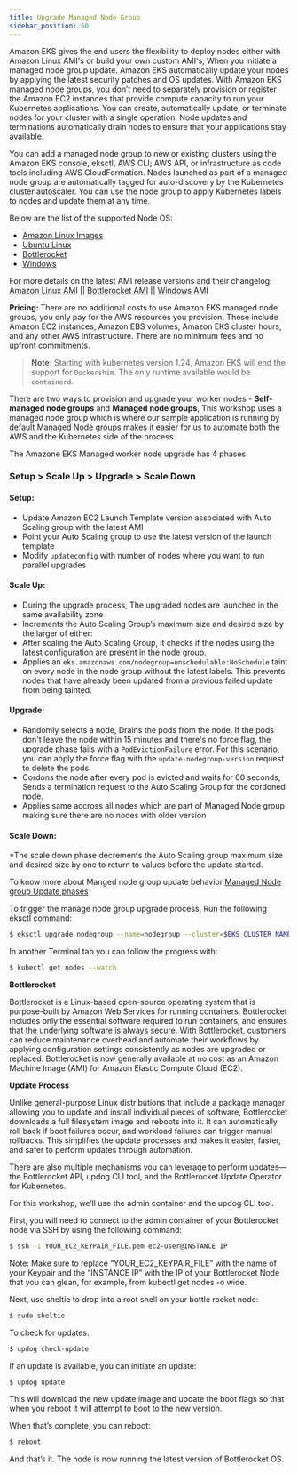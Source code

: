 ```yaml
---
title: Upgrade Managed Node Group
sidebar_position: 60
---
```


Amazon EKS gives the end users the flexibility to deploy nodes either with Amazon Linux AMI's or build your own custom AMI's, When you initiate a managed node group update. Amazon EKS automatically update your nodes by applying the latest security patches and OS updates. 
With Amazon EKS managed node groups, you don’t need to separately provision or register the Amazon EC2 instances that provide compute capacity to run your Kubernetes applications. You can create, automatically update, or terminate nodes for your cluster with a single operation. Node updates and terminations automatically drain nodes to ensure that your applications stay available.

<p> You can add a managed node group to new or existing clusters using the Amazon EKS console, eksctl, AWS CLI; AWS API, or infrastructure as code tools including AWS CloudFormation. Nodes launched as part of a managed node group are automatically tagged for auto-discovery by the Kubernetes cluster autoscaler. You can use the node group to apply Kubernetes labels to nodes and update them at any time.</p>

Below are the list of the supported Node OS:

* [Amazon Linux Images](https://docs.aws.amazon.com/AWSEC2/latest/UserGuide/AMIs.html)
* [Ubuntu Linux](https://docs.aws.amazon.com/eks/latest/userguide/eks-partner-amis.html) 
* [Bottlerocket](https://docs.aws.amazon.com/eks/latest/userguide/eks-optimized-ami-bottlerocket.html)
* [Windows](https://docs.aws.amazon.com/eks/latest/userguide/eks-optimized-windows-ami.html)


For more details on the latest AMI release versions and their changelog: [Amazon Linux AMI](https://github.com/awslabs/amazon-eks-ami/blob/master/CHANGELOG.md) || [Bottlerocket AMI](https://docs.aws.amazon.com/eks/latest/userguide/eks-optimized-ami-bottlerocket.html) || [Windows AMI](https://docs.aws.amazon.com/eks/latest/userguide/eks-ami-versions-windows.html)


<strong> Pricing: </strong> There are no additional costs to use Amazon EKS managed node groups, you only pay for the AWS resources you provision. These include Amazon EC2 instances, Amazon EBS volumes, Amazon EKS cluster hours, and any other AWS infrastructure. There are no minimum fees and no upfront commitments.
<p> </p>
<blockquote><strong>Note:</strong> Starting with kubernetes version 1.24, Amazon EKS will end the support for <code>Dockershim</code>. The only runtime available would be
<code>containerd</code>.</blockquote>

<p> </p>



There are two ways to provision and upgrade your worker nodes - <strong>Self-managed node groups</strong> and <strong>Managed node groups</strong>, This workshop uses a managed node group which is where our sample application is running by default Managed Node groups makes it easier for us to automate both the AWS and the Kubernetes side of the process.
<p> </p>
The Amazone EKS Managed worker node upgrade has 4 phases. 
<p> </p>
<h3>Setup  >  Scale Up  > Upgrade > Scale Down</h3> 
<p> </p>
<h4>Setup:</h4>

* Update Amazon EC2 Launch Template version associated with Auto Scaling group with the latest AMI
* Point your Auto Scaling group to use the latest version of the launch template
* Modify <code>updateconfig</code> with number of nodes where you want to run parallel upgrades

<h4>Scale Up:</h4>

* During the upgrade process, The upgraded nodes are launched in the same availability zone
* Increments the Auto Scaling Group’s maximum size and desired size by the larger of either:
* After scaling the Auto Scaling Group, it checks if the nodes using the latest configuration are present in the node group. 
* Applies an <code>eks.amazonaws.com/nodegroup=unschedulable:NoSchedule</code> taint on every node in the node group without the latest labels. This prevents nodes that have already been updated from a previous failed update from being tainted.

<h4>Upgrade:</h4>

* Randomly selects a node, Drains the pods from the node. If the pods don't leave the node within 15 minutes and there's no force flag, the upgrade phase fails with a <code>PodEvictionFailure</code> error. For this scenario, you can apply the force flag with the <code>update-nodegroup-version</code> request to delete the pods.
* Cordons the node after every pod is evicted and waits for 60 seconds, Sends a termination request to the Auto Scaling Group for the cordoned node.
* Applies same accross all nodes which are part of Managed Node group making sure there are no nodes with older version

<h4>Scale Down:</h4>
*The scale down phase decrements the Auto Scaling group maximum size and desired size by one to return to values before the update started.

To know more about Manged node group update behavior [Managed Node group Update phases](https://docs.aws.amazon.com/eks/latest/userguide/managed-node-update-behavior.html)


To trigger the manage node group upgrade process, Run the following eksctl command:

```bash
$ eksctl upgrade nodegroup --name=nodegroup --cluster=$EKS_CLUSTER_NAME --kubernetes-version=<Your_kubernetes_version>
```

In another Terminal tab you can follow the progress with:

```bash
$ kubectl get nodes --watch
```

<p></p>
<strong> Bottlerocket </strong>
<p></p>
Bottlerocket is a Linux-based open-source operating system that is purpose-built by Amazon Web Services for running containers. Bottlerocket includes only the essential software required to run containers, and ensures that the underlying software is always secure. With Bottlerocket, customers can reduce maintenance overhead and automate their workflows by applying configuration settings consistently as nodes are upgraded or replaced. Bottlerocket is now generally available at no cost as an Amazon Machine Image (AMI) for Amazon Elastic Compute Cloud (EC2).

<p></p>
<strong>Update Process</strong>
<p></p>

Unlike general-purpose Linux distributions that include a package manager allowing you to update and install individual pieces of software, Bottlerocket downloads a full filesystem image and reboots into it. It can automatically roll back if boot failures occur, and workload failures can trigger manual rollbacks. This simplifies the update processes and makes it easier, faster, and safer to perform updates through automation.

There are also multiple mechanisms you can leverage to perform updates—the Bottlerocket API, updog CLI tool, and the Bottlerocket Update Operator for Kubernetes.

For this workshop, we’ll use the admin container and the updog CLI tool.

First, you will need to connect to the admin container of your Bottlerocket node via SSH by using the following command:

```bash
$ ssh -i YOUR_EC2_KEYPAIR_FILE.pem ec2-user@INSTANCE IP
```

Note: Make sure to replace “YOUR_EC2_KEYPAIR_FILE” with the name of your Keypair and the “INSTANCE IP” with the IP of your Bottlerocket Node that you can glean, for example, from kubectl get nodes -o wide.

Next, use sheltie to drop into a root shell on your bottle rocket node:

```bash
$ sudo sheltie
```

To check for updates:

```bash
$ updog check-update
```

If an update is available, you can initiate an update:

```bash
$ updog update
```

This will download the new update image and update the boot flags so that when you reboot it will attempt to boot to the new version.

When that’s complete, you can reboot:

```bash
$ reboot
```

And that’s it. The node is now running the latest version of Bottlerocket OS.